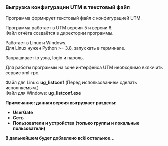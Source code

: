 <h3>Выгрузка конфигурации UTM в текстовый файл</h3>

Программа формирует текстовый файл с конфигурацией UTM.

Программа работает в UTM версии 5 и версии 6.<br>
Файл отчёта создаётся в директории программы.

Работает в Linux и Windows.<br>
Для Linux нужен Python >= 3.8, запускать в терминале.<br>

Запрашивает ip узла, login и пароль.

Для работы программы на зоне интерфейса UTM необходимо включить сервис xml-rpc.

Файл для Linux: <b>ug_listconf</b> (Перед использованием сделать исполняемым.)<br>
Файл для Windows: <b>ug_listconf.exe

<b>Примечание:</b> данная версия выгружает разделы:
- UserGate
- Сеть
- Пользователи и устройства (только группы и локальные пользователи)

В дальнейшем будет добавлено всё остальное...
